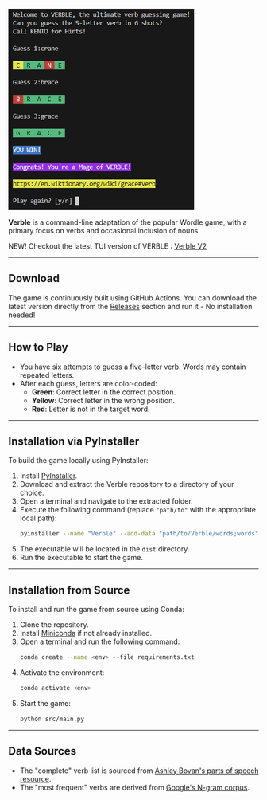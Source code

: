 
![Verble](./Example.png)

**Verble** is a command-line adaptation of the popular Wordle game, with a primary focus on verbs and occasional inclusion of nouns.

NEW! Checkout the latest TUI version of VERBLE : [Verble V2](https://github.com/ManjunathNReddy/Verble-V2)

---

## Download

The game is continuously built using GitHub Actions. You can download the latest version directly from the [Releases](https://github.com/ManjunathNReddy/Verble/releases) section and run it - No installation needed!

---
## How to Play

- You have six attempts to guess a five-letter verb. Words may contain repeated letters.
- After each guess, letters are color-coded:
  - **Green**: Correct letter in the correct position.
  - **Yellow**: Correct letter in the wrong position.
  - **Red**: Letter is not in the target word.

---

## Installation via PyInstaller

To build the game locally using PyInstaller:

1. Install [PyInstaller](https://www.pyinstaller.org/).
2. Download and extract the Verble repository to a directory of your choice.
3. Open a terminal and navigate to the extracted folder.
4. Execute the following command (replace `"path/to"` with the appropriate local path):
   ```bash
   pyinstaller --name "Verble" --add-data "path/to/Verble/words;words" --onefile --clean path/to/Verble/src/main.py --icon=path/to/Verble/icon.ico
   ```
5. The executable will be located in the `dist` directory.
6. Run the executable to start the game.

---

## Installation from Source

To install and run the game from source using Conda:

1. Clone the repository.
2. Install [Miniconda](https://docs.conda.io/en/latest/miniconda.html) if not already installed.
3. Open a terminal and run the following command:
   ```bash
   conda create --name <env> --file requirements.txt
   ```
4. Activate the environment:
   ```bash
   conda activate <env>
   ```
5. Start the game:
   ```bash
   python src/main.py
   ```

---


## Data Sources

- The "complete" verb list is sourced from [Ashley Bovan's parts of speech resource](http://www.ashley-bovan.co.uk/words/partsofspeech.html).
- The "most frequent" verbs are derived from [Google's N-gram corpus](http://storage.googleapis.com/books/ngrams/books/datasetsv2.html).